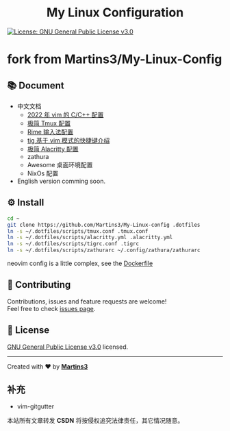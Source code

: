 <h1 align="center">My Linux Configuration</h1>
<p>
  <a href="https://www.gnu.org/licenses/gpl-3.0.en.html" target="_blank">
    <img alt="License: GNU General Public License v3.0" src="https://img.shields.io/badge/License-GNU General Public License v3.0-yellow.svg" />
  </a>
</p>

# fork from Martins3/My-Linux-Config

## 📚 Document

* 中文文档
  * [2022 年 vim 的 C/C++ 配置](./docs/nvim.md)
  * [极简 Tmux 配置](./docs/tmux.md)
  * [Rime 输入法配置](./docs/rime.md)
  * [tig 基于 vim 模式的快捷键介绍](./docs/tig.md)
  * [极简 Alacritty 配置](./docs/alacritty.md)
  * zathura
  * Awesome 桌面环境配置
  * NixOs 配置
* English version comming soon.

## ⚙ Install
```sh
cd ~
git clone https://github.com/Martins3/My-Linux-config .dotfiles
ln -s ~/.dotfiles/scripts/tmux.conf .tmux.conf
ln -s ~/.dotfiles/scripts/alacritty.yml .alacritty.yml
ln -s ~/.dotfiles/scripts/tigrc.conf .tigrc
ln -s ~/.dotfiles/scripts/zathurarc ~/.config/zathura/zathurarc
```
neovim config is a little complex, see the [Dockerfile](https://github.com/Martins3/My-Linux-Config/blob/master/scripts/ubuntu/Dockerfile)

## 🤝 Contributing

Contributions, issues and feature requests are welcome!<br />Feel free to check [issues page](https://github.com/Martins3/My-Linux-config/issues).

## 📝 License

[GNU General Public License v3.0](https://www.gnu.org/licenses/gpl-3.0.en.html) licensed.

***
Created with ❤️ by [**Martins3**](https://martins3.github.io/)

<script src="https://giscus.app/client.js"
        data-repo="Martins3/My-Linux-Config"
        data-repo-id="MDEwOlJlcG9zaXRvcnkyMTUwMDkyMDU="
        data-category="General"
        data-category-id="MDE4OkRpc2N1c3Npb25DYXRlZ29yeTMyODc0NjA5"
        data-mapping="pathname"
        data-reactions-enabled="1"
        data-emit-metadata="0"
        data-input-position="bottom"
        data-theme="light"
        data-lang="en"
        crossorigin="anonymous"
        async>
</script>

## 补充

- vim-gitgutter

本站所有文章转发 **CSDN** 将按侵权追究法律责任，其它情况随意。
